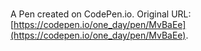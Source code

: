 # 

A Pen created on CodePen.io. Original URL: [https://codepen.io/one_day/pen/MvBaEe](https://codepen.io/one_day/pen/MvBaEe).

